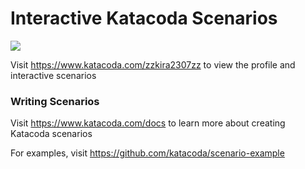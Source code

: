 # Interactive Katacoda Scenarios

[![](http://shields.katacoda.com/katacoda/zzkira2307zz/count.svg)](https://www.katacoda.com/zzkira2307zz "Get your profile on Katacoda.com")

Visit https://www.katacoda.com/zzkira2307zz to view the profile and interactive scenarios

### Writing Scenarios
Visit https://www.katacoda.com/docs to learn more about creating Katacoda scenarios

For examples, visit https://github.com/katacoda/scenario-example
